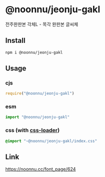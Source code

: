 # @noonnu/jeonju-gakl
전주완판본 각체L - 목각 완판본 글씨체

## Install
```sh
npm i @noonnu/jeonju-gakl
```
## Usage
### cjs
```js
require("@noonnu/jeonju-gakl")
```
### esm
```js
import "@noonnu/jeonju-gakl"
```
### css (with [css-loader](https://github.com/webpack-contrib/css-loader))
```css
@import "~@noonnu/jeonju-gakl/index.css"
```

## Link
https://noonnu.cc/font_page/624